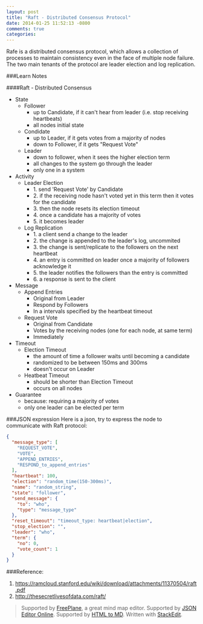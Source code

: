 ```yaml
---
layout: post
title: "Raft - Distributed Consensus Protocol"
date: 2014-01-25 11:52:13 -0800
comments: true
categories: 
---
```

Rafe is a distributed consensus protocol, which allows a collection of processes to maintain consistency even in the face of multiple node failure. The two main tenants of the protocol are leader election and log replication.
<!-- more -->
###Learn Notes

####Raft - Distributed Consensus

  * State
    * Follower
      * up to Candidate, if it can't hear from leader (i.e. stop receiving heartbeats)
      * all nodes initial state
    * Condidate
      * up to Leader, if it gets votes from a majority of nodes
      * down to Follower, if it gets "Request Vote"
    * Leader
      * down to follower, when it sees the higher election term
      * all changes to the system go through the leader
      * only one in a system
  * Activity
    * Leader Election
      * 1\. send 'Request Vote' by Candidate
      * 2\. if the receiving node hasn't voted yet in this term then it votes for the candidate
      * 3\. then the node resets its election timeout
      * 4\. once a candidate has a majority of votes
      * 5\. it becomes leader
    * Log Replication
      * 1\. a client send a change to the leader
      * 2\. the change is appended to the leader's log, uncommited
      * 3\. the change is sent/replicate to the followers on the next heartbeat
      * 4\. an entry is committed on leader once a majority of followers acknowledge it
      * 5\. the leader notifies the followers than the entry is committed
      * 6\. a response is sent to the client
  * Message
    * Append Entries
        * Original from Leader
        * Respond by Followers
        * In a intervals specified by the heartbeat timeout
    * Request Vote
        * Original from Candidate
        * Votes by the receiving nodes (one for each node, at same term)
        * Immediately
  * Timeout
    * Election Timeout
        * the amount of time a follower waits until becoming a candidate
        * randomized to be between 150ms and 300ms
        * doesn't occur on Leader
    * Heatbeat Timeout
        * should be shorter than Election Timeout
        * occurs on all nodes
  * Guarantee
    * because: requiring a majority of votes
    * only one leader can be elected per term

###JSON expression
Here is a json, try to express the node to communicate with Raft protocol:
```json
{
  "message_type": [
    "REQUEST_VOTE",
    "VOTE",
    "APPEND_ENTRIES",
    "RESPOND_to_append_entries"
  ],
  "heartbeat": 100,
  "election": "random_time(150-300ms)",
  "name": "random_string",
  "state": "follower",
  "send_message": {
    "to": "who",
    "type": "message_type"
  },
  "reset_timeout": "timeout_type: heartbeat|election",
  "stop_election": "",
  "leader": "who",
  "term": {
    "no": 0,
    "vote_count": 1
  }
}
```

###Reference:
1. https://ramcloud.stanford.edu/wiki/download/attachments/11370504/raft.pdf
2. http://thesecretlivesofdata.com/raft/

> Supported by [FreePlane][1], a great mind map editor.
> Supported by [JSON Editor Online](http://jsoneditoronline.org/).
> Supported by [HTML to MD](https://github.com/neocotic/html.md).
> Written with [StackEdit](https://stackedit.io/).

  [1]: http://sourceforge.net/projects/freeplane/
